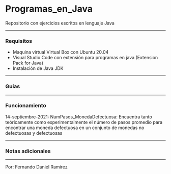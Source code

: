 # Programas_en_Java

 Repositorio con ejercicios escritos en lenguaje Java
 
  ----------------------------------------------------------------------------------------------------

### Requisitos

 - Maquina virtual Virtual Box con Ubuntu 20.04
 - Visual Studio Code con extensión para programas en java (Extension Pack for Java)
 - Instalación de Java JDK
 
 ----------------------------------------------------------------------------------------------------

### Guias

----------------------------------------------------------------------------------------------------

### Funcionamiento
14-septiembre-2021: NumPasos_MonedaDefectuosa: Encuentra tanto teóricamente como experimentalmente el número de pasos promedio para encontrar una moneda defectuosa en un conjunto de monedas no defectuosas y defectuosas
 
----------------------------------------------------------------------------------------------------

### Notas adicionales
----------------------------------------------------------------------------------------------------

Por: Fernando Daniel Ramirez

